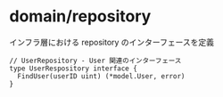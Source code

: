 # domain/repository

インフラ層における repository のインターフェースを定義

```
// UserRepository - User 関連のインターフェース
type UserRespository interface {
  FindUser(userID uint) (*model.User, error)
}
```
